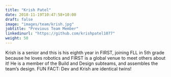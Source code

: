 ```yaml
---
title: "Krish Patel"
date: 2018-11-19T10:47:58+10:00
draft: false
image: "images/team/krish.jpg"
jobtitle: "Previous Team Member"
linkedinurl: "https://github.com/krishpatel1077"
weight: 50
---
```


Krish is a senior and this is his eighth year in FIRST, joining FLL in 5th grade because he loves robotics and FIRST is a global venue to meet others about it! He is a member of the Build and Design subteams, and assembles the team’s design. FUN FACT: Dev and Krish are identical twins!
